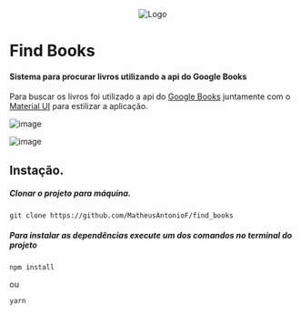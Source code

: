 <p align="center">
  <img src="https://user-images.githubusercontent.com/40186689/80670748-19b49980-8a7e-11ea-8faa-4bca70840e2b.jpeg" alt="Logo" />
</p>

<h1>Find Books</h1>


<p align="center">
 <h4>Sistema para procurar livros utilizando a api do Google Books</h4>
</p>

<p>Para buscar os livros foi utilizado a api do 
  <a href="https://developers.google.com/books/docs/overview">Google Books</a>
  juntamente com o <a href="https://material-ui.com/pt/getting-started/installation/">Material UI</a> para estilizar a aplicação.
 </p>

![image](https://user-images.githubusercontent.com/40186689/80671073-24bbf980-8a7f-11ea-979c-b8183e0b2bd7.png)

![image](https://user-images.githubusercontent.com/40186689/80671098-356c6f80-8a7f-11ea-9914-aa406e5c13e5.png)

<h2>Instação.</h2>

<h5>Clonar o projeto para máquina.</h5>

```
git clone https://github.com/MatheusAntonioF/find_books
```

<h5>Para instalar as dependências execute um dos comandos no terminal do projeto</h5> 

```
npm install
```

ou

```
yarn
```
